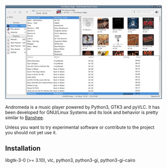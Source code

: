 ![Andromeda GUI](https://raw.githubusercontent.com/rsm-gh/andromeda/master/usr/share/doc/andromeda/preview.jpeg)

Andromeda is a music player powered by Python3, GTK3 and pyVLC. It has been developed for GNU/Linux Systems and its look and behavior is pretty similar to [Banshee](http://banshee.fm).

Unless you want to try experimental software or contribute to the project you should not yet use it.

## Installation

libgtk-3-0 (>= 3.10), vlc, python3, python3-gi, python3-gi-cairo
